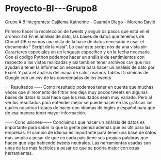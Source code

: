 # Proyecto-BI---Grupo8
Grupo # 8 
Integrantes: Cajilema Katherine - Guamán Diego - Moreno David 


Primero hacer la recolección de tweets y seguir os pasos que está en el archivo .txt 
En el análisis de dato, las bases de datos que tenemos de ChouchDB creamos una vista de la base de datos necesaria e usar el documento
“ Script de la vista”. Lo cual este script nos da una vista sin Caracteres especiales en un lenguaje especifico y en la fecha necesaria.
Con el código Python podemos hacer un análisis de sentimientos  con respecto a las vistas realizadas y así también tener archivos csv
que nos ayudan a tener la información necesaria para hacer un análisis de dato  por Excel.
Y para el análisis del mapa de  calor usamos Tablas Dinámicas de Google  con un csv de  las  coordenadas de los tweets 


---Resultados ----
Como resultado podemos tener en cuenta que muchas veces que al momento de filtrar nos deja muy pocos tweets en algunas bases de datos lo cual hace que los resultados sean muy variado. Pero al ver los resultados para entender mejor se puede hacer en las gráficas los  cuales nosotros  trataos de hacer con idiomas de ingles y español para que de esa manera tener mayor información.


-----Conclusiones-----
Concluimos que hacer un análisis de datos es importante para saber lo que la gente piensa además que es útil para las empresas.
El cambio de idioma es importante para tener una base de datos más amplia a pesar de que en cada país tiene sus propias palabras que hacen que siga habiendo tweets neutrales. 
Las herramientas usadas son unas de las más factibles a pesar de que se podría mejor con otras herramientas.

